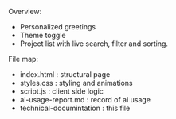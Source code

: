 Overview:
  - Personalized greetings
  - Theme toggle
  - Project list with live search, filter and sorting.

File map:
  - index.html  : structural page
  - styles.css  : styling and animations
  - script.js   : client side logic
  - ai-usage-report.md  : record of ai usage
  - technical-documintation  : this file

 
